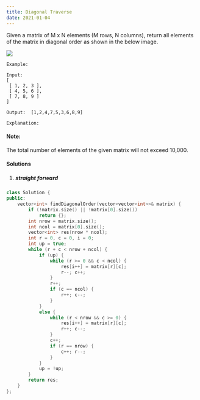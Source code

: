 ```yaml
---
title: Diagonal Traverse
date: 2021-01-04
---
```

Given a matrix of M x N elements (M rows, N columns), return all elements of the matrix in diagonal order as shown in the below image.

![](https://assets.leetcode.com/uploads/2018/10/12/diagonal_traverse.png)


```
Example:

Input:
[
 [ 1, 2, 3 ],
 [ 4, 5, 6 ],
 [ 7, 8, 9 ]
]

Output:  [1,2,4,7,5,3,6,8,9]

Explanation:
```

 

#### Note:

The total number of elements of the given matrix will not exceed 10,000.


#### Solutions

1. ##### straight forward

```cpp
class Solution {
public:
    vector<int> findDiagonalOrder(vector<vector<int>>& matrix) {
        if (!matrix.size() || !matrix[0].size())
            return {};
        int nrow = matrix.size();
        int ncol = matrix[0].size();
        vector<int> res(nrow * ncol);
        int r = 0, c = 0, i = 0;
        int up = true;
        while (r + c < nrow + ncol) {
            if (up) {
                while (r >= 0 && c < ncol) {
                    res[i++] = matrix[r][c];
                    r--; c++;
                }
                r++;
                if (c == ncol) {
                    r++; c--;
                }
            }
            else {
                while (r < nrow && c >= 0) {
                    res[i++] = matrix[r][c];
                    r++; c--;
                }
                c++;
                if (r == nrow) {
                    c++; r--;
                }
            }
            up = !up;
        }
        return res;
    }
};
```